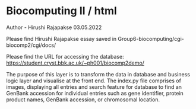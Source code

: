 Biocomputing II / html
======================
Author - Hirushi Rajapakse 03.05.2022

Please find Hirushi Rajapakse essay saved in Group6-biocomputing/cgi-biocomp2/cgi/docs/

Please find the URL for accessing the database: https://student.cryst.bbk.ac.uk/~ph001/biocomp2demo/ 

The purpose of this layer is to transform the data in database and business logic layer and visualise at the front end. The index.py file comprises of images, displaying all entries and search feature for database to find an GenBank accession for individual entries such as gene identifier, protein product names, GenBank accession, or chromosomal location.


